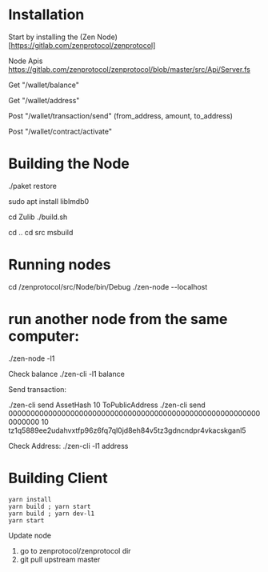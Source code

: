 # Installation

Start by installing the (Zen Node)[https://gitlab.com/zenprotocol/zenprotocol]


Node Apis
https://gitlab.com/zenprotocol/zenprotocol/blob/master/src/Api/Server.fs

Get "/wallet/balance"

Get "/wallet/address"

Post "/wallet/transaction/send" (from_address, amount, to_address)

Post "/wallet/contract/activate"



# Building the Node

./paket restore

sudo apt install liblmdb0

cd Zulib
./build.sh

cd ..
cd src
msbuild

# Running nodes


cd /zenprotocol/src/Node/bin/Debug
./zen-node --localhost

# run another node from the same computer:

./zen-node -l1

Check balance
./zen-cli -l1 balance  

Send transaction:

./zen-cli send AssetHash 10 ToPublicAddress
./zen-cli send 0000000000000000000000000000000000000000000000000000000000000000 10 tz1q5889ee2udahvxtfp96z6fq7ql0jd8eh84v5tz3gdncndpr4vkacskganl5

Check Address:
./zen-cli -l1 address



# Building Client

```
yarn install
yarn build ; yarn start
yarn build ; yarn dev-l1
yarn start
```



Update node

1) go to zenprotocol/zenprotocol dir
2) git pull upstream master
